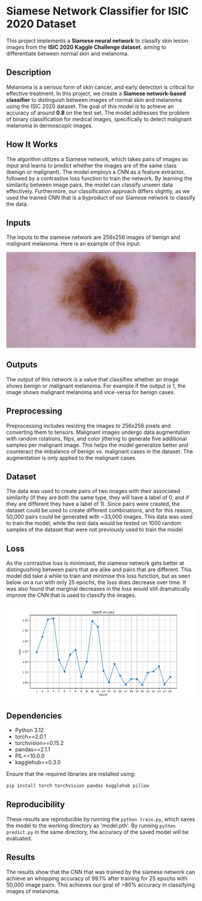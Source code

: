 # Siamese Network Classifier for ISIC 2020 Dataset

This project implements a **Siamese neural network** to classify skin lesion images from the **ISIC 2020 Kaggle Challenge dataset**, aiming to differentiate between normal skin and melanoma.

## Description

Melanoma is a serious form of skin cancer, and early detection is critical for effective treatment. In this project, we create a **Siamese network-based classifier** to distinguish between images of normal skin and melanoma using the ISIC 2020 dataset. The goal of this model is to achieve an accuracy of around **0.8** on the test set. The model addresses the problem of binary classification for medical images, specifically to detect malignant melanoma in dermoscopic images.

## How It Works

The algorithm utilizes a Siamese network, which takes pairs of images as input and learns to predict whether the images are of the same class (benign or malignant). The model employs a CNN as a feature extractor, followed by a contrastive loss function to train the network. By learning the similarity between image pairs, the model can classify unseen data effectively. Furthermore, our classification approach differs slightly, as we used the trained CNN that is a byproduct of our Siamese network to classify the data.

## Inputs

The inputs to the siamese network are 256x256 images of benign and malignant melanoma. Here is an example of this input:

![Example Input](images/example_input.png)

## Outputs

The output of this network is a value that classifies whether an image shows benign or malignant melanoma. For example if the output is 1, the image shows malignant melanoma and vice-versa for benign cases.

## Preprocessing

Preprocessing includes resizing the images to 256x256 pixels and converting them to tensors. Malignant images undergo data augmentation with random rotations, flips, and color jittering to generate five additional samples per malignant image. This helps the model generalize better and counteract the imbalance of benign vs. malignant cases in the dataset. The augmentation is only applied to the malignant cases.

## Dataset

The data was used to create pairs of two images with their associated similarity (if they are both the same type, they will have a label of 0, and if they are different they have a label of 1). Since pairs were created, the dataset could be used to create different combinations, and for this reason, 50,000 pairs could be generated with ~33,000 images. This data was used to train the model, while the test data would be tested on 1000 random samples of the dataset that were not previously used to train the model

## Loss

As the contrastive loss is minimised, the siamese network gets better at distinguishing between pairs that are alike and pairs that are different. This model did take a while to train and minimise this loss function, but as seen below on a run with only 25 epochs, the loss does decrease over time. It was also found that marginal decreases in the loss would still dramatically improve the CNN that is used to classify the images.

![Loss vs Epoch](images/loss_vs_epoch.png)

## Dependencies

-   Python 3.12
-   torch==2.0.1
-   torchvision==0.15.2
-   pandas==2.1.1
-   PIL==10.0.0
-   kagglehub==0.3.0

Ensure that the required libraries are installed using:

```bash
pip install torch torchvision pandas kagglehub pillow
```

## Reproducibility

These results are reproducible by running the `python train.py`, which saves the model to the working directory as 'model.pth'. By running `python predict.py` in the same directory, the accuracy of the saved model will be evaluated.

## Results

The results show that the CNN that was trained by the siamese network can achieve an whopping accuracy of 99.1% after training for 25 epochs with 50,000 image pairs. This achieves our goal of >80% accuracy in classifying images of melanoma.

